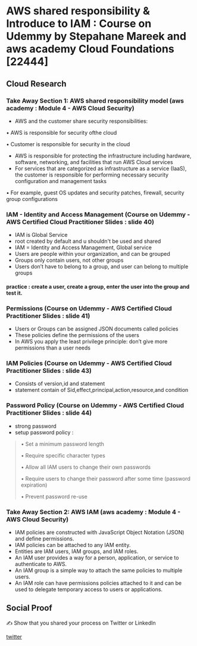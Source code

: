 
# AWS shared responsibility & Introduce to IAM : Course on Udemmy by Stepahane Mareek and aws academy Cloud Foundations [22444]

## Cloud Research
### Take Away Section 1: AWS shared responsibility model (aws academy : Module 4 - AWS Cloud Security) 
-  AWS and the customer share security responsibilities:

• AWS is responsible for security ofthe cloud

• Customer is responsible for security in the cloud
- AWS is responsible for protecting the infrastructure including hardware, software, networking, and facilities that run AWS Cloud services
- For services that are categorized as infrastructure as a service (IaaS), the customer is responsible for performing necessary security configuration and management tasks 

• For example, guest OS updates and security patches, firewall, security group configurations

### IAM - Identity and Access Management (Course on Udemmy - AWS Certified Cloud Practitioner Slides : slide 40)
- IAM is Global Service 
- root created by default and u shouldn't be used and shared 
- IAM = Identity and Access Management, Global service
- Users are people within your organization, and can be grouped
- Groups only contain users, not other groups
- Users don’t have to belong to a group, and user can belong to multiple groups

#### practice : create a user, create a group, enter the user into the group and test it.


### Permissions (Course on Udemmy - AWS Certified Cloud Practitioner Slides : slide 41)
- Users or Groups can be assigned JSON documents called policies
- These policies define the permissions of the users
- In AWS you apply the least privilege principle: don’t give more permissions than a user needs 

### IAM Policies (Course on Udemmy - AWS Certified Cloud Practitioner Slides : slide 43)
- Consists of version,id and statement
- statement contain of Sid,effect,principal,action,resource,and condition 

### Password Policy (Course on Udemmy - AWS Certified Cloud Practitioner Slides : slide 44)
- strong password 
- setup password policy : 

>  • Set a minimum password length
>
>  • Require specific character types
>
>  • Allow all IAM users to change their own passwords
>
>  • Require users to change their password after some time (password expiration)
>
>  • Prevent password re-use
 
### Take Away Section 2: AWS IAM (aws academy : Module 4 - AWS Cloud Security)

- IAM policies are constructed with JavaScript Object Notation (JSON) and define permissions.
- IAM policies can be attached to any IAM entity.
- Entities are IAM users, IAM groups, and IAM roles.
- An IAM user provides a way for a person, application, or service to authenticate to AWS.
- An IAM group is a simple way to attach the same policies to multiple users.
- An IAM role can have permissions policies attached to it and can be used to delegate temporary access to users or applications.

## Social Proof

✍️ Show that you shared your process on Twitter or LinkedIn

[twitter](https://mobile.twitter.com/tiaradwim1306/status/1611377077252689920)
